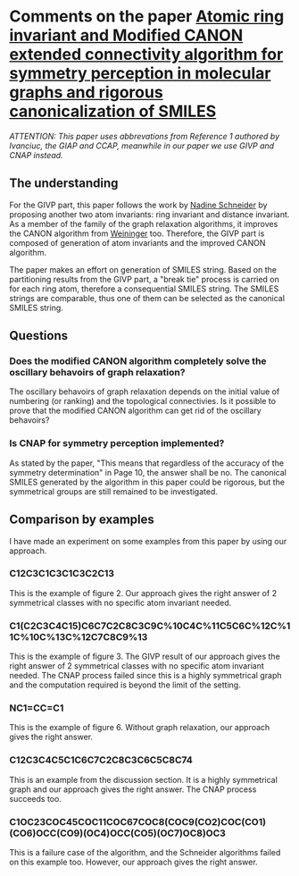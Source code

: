 # Comments on the paper [Atomic ring invariant and Modified CANON extended connectivity algorithm for symmetry perception in molecular graphs and rigorous canonicalization of SMILES](https://jcheminf.biomedcentral.com/articles/10.1186/s13321-020-00453-4#Sec13)

_ATTENTION: This paper uses abbrevations from Reference 1 authored by Ivanciuc, the GIAP and CCAP, meanwhile in our paper we use GIVP and CNAP instead._

## The understanding

For the GIVP part, this paper follows the work by [Nadine Schneider](https://pubs.acs.org/doi/abs/10.1021/acs.jcim.5b00543) by proposing another two atom invariants: ring invariant and distance invariant. As a member of the family of the graph relaxation algorithms, it improves the CANON algorithm from [Weininger](https://pubs.acs.org/doi/pdf/10.1021/ci00062a008) too. Therefore, the GIVP part is composed of generation of atom invariants and the improved CANON algorithm.

The paper makes an effort on generation of SMILES string. Based on the partitioning results from the GIVP part, a "break tie" process is carried on for each ring atom, therefore a consequential SMILES string. The SMILES strings are comparable, thus one of them can be selected as the canonical SMILES string.


## Questions

### Does the modified CANON algorithm completely solve the oscillary behavoirs of graph relaxation?

The oscillary behavoirs of graph relaxation depends on the initial value of numbering (or ranking) and the topological connectivies. Is it possible to prove that the modified CANON algorithm can get rid of the oscillary behavoirs?

### Is CNAP for symmetry perception implemented?

As stated by the paper, "This means that regardless of the accuracy of the symmetry determination" in Page 10, the answer shall be no. The canonical SMILES generated by the algorithm in this paper could be rigorous, but the symmetrical groups are still remained to be investigated.

## Comparison by examples

I have made an experiment on some examples from this paper by using our approach.

### C12C3C1C3C1C3C2C13
This is the example of figure 2. Our approach gives the right answer of 2 symmetrical classes with no specific atom invariant needed.

### C1(C2C3C4C15)C6C7C2C8C3C9C%10C4C%11C5C6C%12C%11C%10C%13C%12C7C8C9%13
This is the example of figure 3. The GIVP result of our approach gives the right answer of 2 symmetrical classes with no specific atom invariant needed. The CNAP process failed since this is a highly symmetrical graph and the computation required is beyond the limit of the setting.

### NC1=CC=C1
This is the example of figure 6. Without graph relaxation, our approach gives the right answer.

### C12C3C4C5C1C6C7C2C8C3C6C5C8C74
This is an example from the discussion section. It is a highly symmetrical graph and our approach gives the right answer. The CNAP process succeeds too.

### C1OC23COC45COC11COC67COC8(COC9(CO2)COC(CO1)(CO6)OCC(CO9)(OC4)OCC(CO5)(OC7)OC8)OC3
This is a failure case of the algorithm, and the Schneider algorithms failed on this example too. However, our approach gives the right answer.
